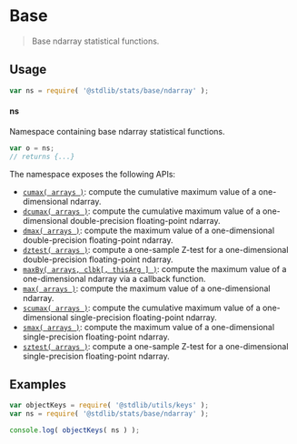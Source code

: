 <!--

@license Apache-2.0

Copyright (c) 2025 The Stdlib Authors.

Licensed under the Apache License, Version 2.0 (the "License");
you may not use this file except in compliance with the License.
You may obtain a copy of the License at

   http://www.apache.org/licenses/LICENSE-2.0

Unless required by applicable law or agreed to in writing, software
distributed under the License is distributed on an "AS IS" BASIS,
WITHOUT WARRANTIES OR CONDITIONS OF ANY KIND, either express or implied.
See the License for the specific language governing permissions and
limitations under the License.

-->

# Base

> Base ndarray statistical functions.

<section class="usage">

## Usage

```javascript
var ns = require( '@stdlib/stats/base/ndarray' );
```

#### ns

Namespace containing base ndarray statistical functions.

```javascript
var o = ns;
// returns {...}
```

The namespace exposes the following APIs:

<!-- <toc pattern="*"> -->

<div class="namespace-toc">

-   <span class="signature">[`cumax( arrays )`][@stdlib/stats/base/ndarray/cumax]</span><span class="delimiter">: </span><span class="description">compute the cumulative maximum value of a one-dimensional ndarray.</span>
-   <span class="signature">[`dcumax( arrays )`][@stdlib/stats/base/ndarray/dcumax]</span><span class="delimiter">: </span><span class="description">compute the cumulative maximum value of a one-dimensional double-precision floating-point ndarray.</span>
-   <span class="signature">[`dmax( arrays )`][@stdlib/stats/base/ndarray/dmax]</span><span class="delimiter">: </span><span class="description">compute the maximum value of a one-dimensional double-precision floating-point ndarray.</span>
-   <span class="signature">[`dztest( arrays )`][@stdlib/stats/base/ndarray/dztest]</span><span class="delimiter">: </span><span class="description">compute a one-sample Z-test for a one-dimensional double-precision floating-point ndarray.</span>
-   <span class="signature">[`maxBy( arrays, clbk[, thisArg ] )`][@stdlib/stats/base/ndarray/max-by]</span><span class="delimiter">: </span><span class="description">compute the maximum value of a one-dimensional ndarray via a callback function.</span>
-   <span class="signature">[`max( arrays )`][@stdlib/stats/base/ndarray/max]</span><span class="delimiter">: </span><span class="description">compute the maximum value of a one-dimensional ndarray.</span>
-   <span class="signature">[`scumax( arrays )`][@stdlib/stats/base/ndarray/scumax]</span><span class="delimiter">: </span><span class="description">compute the cumulative maximum value of a one-dimensional single-precision floating-point ndarray.</span>
-   <span class="signature">[`smax( arrays )`][@stdlib/stats/base/ndarray/smax]</span><span class="delimiter">: </span><span class="description">compute the maximum value of a one-dimensional single-precision floating-point ndarray.</span>
-   <span class="signature">[`sztest( arrays )`][@stdlib/stats/base/ndarray/sztest]</span><span class="delimiter">: </span><span class="description">compute a one-sample Z-test for a one-dimensional single-precision floating-point ndarray.</span>

</div>

<!-- </toc> -->

</section>

<!-- /.usage -->

<section class="examples">

## Examples

<!-- TODO: better examples -->

<!-- eslint no-undef: "error" -->

```javascript
var objectKeys = require( '@stdlib/utils/keys' );
var ns = require( '@stdlib/stats/base/ndarray' );

console.log( objectKeys( ns ) );
```

</section>

<!-- /.examples -->

<!-- Section for related `stdlib` packages. Do not manually edit this section, as it is automatically populated. -->

<section class="related">

</section>

<!-- /.related -->

<!-- Section for all links. Make sure to keep an empty line after the `section` element and another before the `/section` close. -->

<section class="links">

<!-- <toc-links> -->

[@stdlib/stats/base/ndarray/cumax]: https://github.com/stdlib-js/stdlib/tree/develop/lib/node_modules/%40stdlib/stats/base/ndarray/cumax

[@stdlib/stats/base/ndarray/dcumax]: https://github.com/stdlib-js/stdlib/tree/develop/lib/node_modules/%40stdlib/stats/base/ndarray/dcumax

[@stdlib/stats/base/ndarray/dmax]: https://github.com/stdlib-js/stdlib/tree/develop/lib/node_modules/%40stdlib/stats/base/ndarray/dmax

[@stdlib/stats/base/ndarray/dztest]: https://github.com/stdlib-js/stdlib/tree/develop/lib/node_modules/%40stdlib/stats/base/ndarray/dztest

[@stdlib/stats/base/ndarray/max-by]: https://github.com/stdlib-js/stdlib/tree/develop/lib/node_modules/%40stdlib/stats/base/ndarray/max-by

[@stdlib/stats/base/ndarray/max]: https://github.com/stdlib-js/stdlib/tree/develop/lib/node_modules/%40stdlib/stats/base/ndarray/max

[@stdlib/stats/base/ndarray/scumax]: https://github.com/stdlib-js/stdlib/tree/develop/lib/node_modules/%40stdlib/stats/base/ndarray/scumax

[@stdlib/stats/base/ndarray/smax]: https://github.com/stdlib-js/stdlib/tree/develop/lib/node_modules/%40stdlib/stats/base/ndarray/smax

[@stdlib/stats/base/ndarray/sztest]: https://github.com/stdlib-js/stdlib/tree/develop/lib/node_modules/%40stdlib/stats/base/ndarray/sztest

<!-- </toc-links> -->

</section>

<!-- /.links -->
